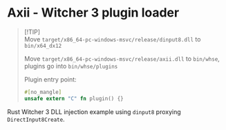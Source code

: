 # Axii - Witcher 3 plugin loader

> [!TIP]\
> Move `target/x86_64-pc-windows-msvc/release/dinput8.dll` to `bin/x64_dx12`
> 
> Move `target/x86_64-pc-windows-msvc/release/axii.dll` to `bin/whse`, plugins go into `bin/whse/plugins`
>
> Plugin entry point:
> ```rust
> #[no_mangle]
> unsafe extern "C" fn plugin() {}
> ```

Rust Witcher 3 DLL injection example using `dinput8` proxying `DirectInput8Create`.
